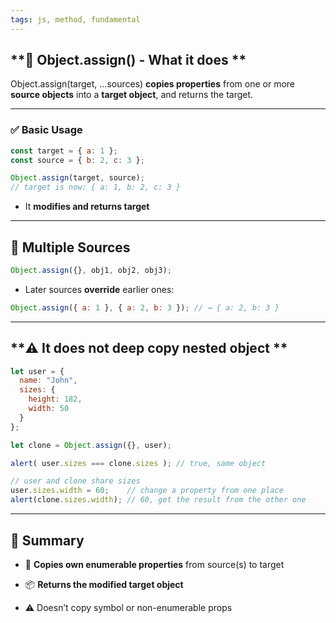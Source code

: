 ```yaml
---
tags: js, method, fundamental
---
```


## **🧾 Object.assign() - What it does **

Object.assign(target, ...sources) **copies properties** from one or more **source objects** into a **target object**, and returns the target.

---

### **✅ Basic Usage**

```js
const target = { a: 1 };
const source = { b: 2, c: 3 };

Object.assign(target, source);
// target is now: { a: 1, b: 2, c: 3 }
```

- It **modifies and returns target**

---

## **🔁 Multiple Sources**

```js
Object.assign({}, obj1, obj2, obj3);
```

- Later sources **override** earlier ones:

```js
Object.assign({ a: 1 }, { a: 2, b: 3 }); // → { a: 2, b: 3 }
```

---

## **⚠️ It does not deep copy nested object **

```js
let user = {
  name: "John",
  sizes: {
    height: 182,
    width: 50
  }
};

let clone = Object.assign({}, user);

alert( user.sizes === clone.sizes ); // true, same object

// user and clone share sizes
user.sizes.width = 60;    // change a property from one place
alert(clone.sizes.width); // 60, get the result from the other one
```

---

## **🧠 Summary**

- 🔧 **Copies own enumerable properties** from source(s) to target
    
- 📦 **Returns the modified target object**
    
- ⚠️ Doesn’t copy symbol or non-enumerable props
    
